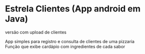 # Estrela Clientes (App android em Java)
versão com upload de clientes

App simples para registro e consulta de clientes de uma pizzaria  
Função que exibe cardápio com ingredientes de cada sabor
